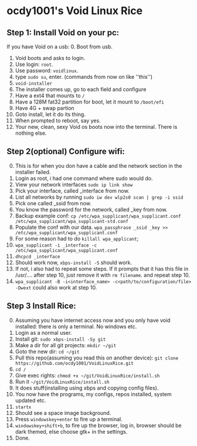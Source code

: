 # ocdy1001's Void Linux Rice
## Step 1: Install Void on your pc:
If you have Void on a usb:
0. Boot from usb.
1. Void boots and asks to login.
2. Use login: ``root``.
3. Use password: ``voidlinux``.
4. type ``sudo su``, enter. (commands from now on like ''this'')
5. ``void-installer``
6. The installer comes up, go to each field and configure
7. Have a ext4 that mounts  to ``/``
8. Have a 128M fat32 partition for boot, let it mount to ``/boot/efi``
9. Have 4G + swap partion
10. Goto install, let it do its thing.
11. When prompted to reboot, say yes.
12. Your new, clean, sexy Void os boots now into the terminal. There is nothing else.
## Step 2(optional) Configure wifi:
0. This is for when you don have a cable and the network section in the installer failed.
1. Login as root, i had one command where sudo would do.
2. View your network interfaces ``sudo ip link show``
3. Pick your interface, called _interface from now.
4. List all networks by running ``sudo iw dev wlp2s0 scan | grep -i ssid``
5. Pick one called _ssid from now.
6. You know the password for the network, called _key from now.
7. Backup example conf: ``cp /etc/wpa_supplicant/wpa_supplicant.conf /etc/wpa_supplicant/wpa_supplicant-std.conf``
8. Populate the conf with our data. ``wpa_passphrase _ssid _key >> /etc/wpa_supplicant/wpa_supplicant.conf``
9. For some reason had to do ``killall wpa_applicant``;
10. ``wpa_supplicant -i _interface -c /etc/wpa_supplicant/wpa_supplicant.conf``
11. ``dhcpcd _interface``
12. Should work now, ``xbps-install -S`` should work.
13. If not, i also had to repeat some steps. If it prompts that it has this file in /usr/.... after step 10, just remove it with ``rm filename``. and repeat step 10.
14. ``wpa_supplicant -B -i<interface_name> -c<path/to/configuration/file> -Dwext`` could also work at step 10.
## Step 3 Install Rice:
0. Assuming you have internet access now and you only have void installed: there is only a terminal. No windows etc.
1. Login as a normal user.
2. Install git: ``sudo xbps-install -Sy git``
3. Make a dir for all git projects: ``mkdir ~/git``
4. Goto the new dir: ``cd ~/git``
5. Pull this repo(assuming you read this on another device): ``git clone https://github.com/ocdy1001/VoidLinuxRice.git``
6. ``cd /``
7. Give exec rights: ``chmod +x ~/git/VoidLinuxRice/install.sh``
8. Run it ``~/git/VoidLinuxRice/install.sh``
9. It does stuff(installing using xbps and copying config files).
10. You now have the programs, my configs, repos installed, system updated etc.
11. ``startx``
12. Should see a space image background.
13. Press ``windowskey+enter`` to fire up a terminal.
14. ``windowskey+shift+b``, to fire up the browser, log in, browser should be dark themed, else choose gtk+ in the settings.
15. Done.
